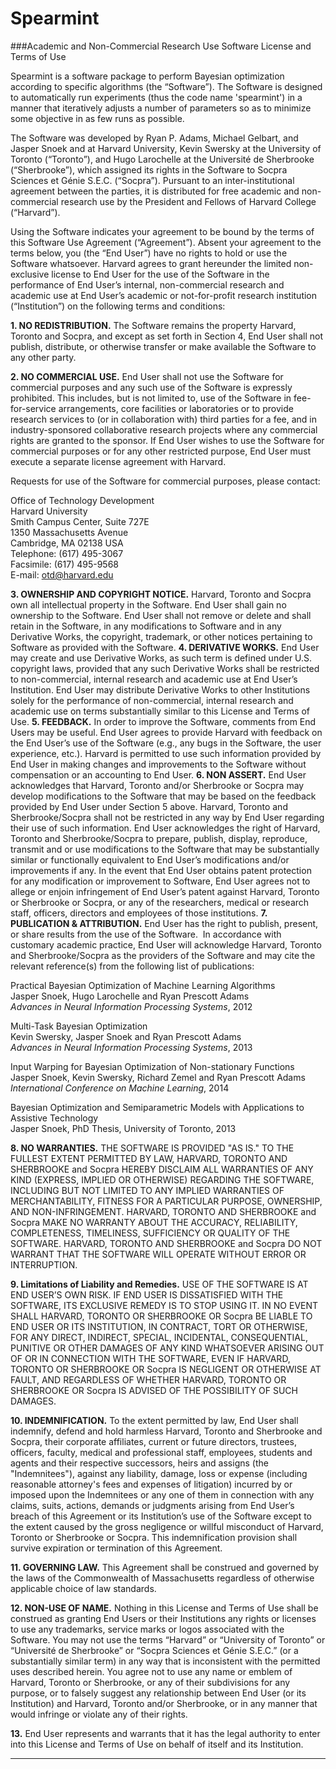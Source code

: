 Spearmint
=========

###Academic and Non-Commercial Research Use Software License and Terms of Use

Spearmint is a software package to perform Bayesian optimization according to specific algorithms (the “Software”).  The Software is designed to automatically run experiments (thus the code name 'spearmint') in a manner that iteratively adjusts a number of parameters so as to minimize some objective in as few runs as possible. 

The Software was developed by Ryan P. Adams, Michael Gelbart, and Jasper Snoek and at Harvard University, Kevin Swersky at the University of Toronto (“Toronto”), and Hugo Larochelle at the Université de Sherbrooke (“Sherbrooke”), which assigned its rights in the Software to Socpra Sciences et Génie S.E.C. (“Socpra”). Pursuant to an inter-institutional agreement between the parties, it is distributed for free academic and non-commercial research use by the President and Fellows of Harvard College (“Harvard”).

Using the Software indicates your agreement to be bound by the terms of this Software Use Agreement (“Agreement”). Absent your agreement to the terms below, you (the “End User”) have no rights to hold or use the Software whatsoever. 
Harvard agrees to grant hereunder the limited non-exclusive license to End User for the use of the Software in the performance of End User’s internal, non-commercial research and academic use at End User’s academic or not-for-profit research institution (“Institution”) on the following terms and conditions: 

**1.  NO REDISTRIBUTION.** The Software remains the property Harvard, Toronto and Socpra, and except as set forth in Section 4, End User shall not publish, distribute, or otherwise transfer or make available the Software to any other party.

**2. NO COMMERCIAL USE.** End User shall not use the Software for commercial purposes and any such use of the Software is expressly prohibited. This includes, but is not limited to, use of the Software in fee-for-service arrangements, core facilities or laboratories or to provide research services to (or in collaboration with) third parties for a fee, and in industry-sponsored collaborative research projects where any commercial rights are granted to the sponsor. If End User wishes to use the Software for commercial purposes or for any other restricted purpose, End User must execute a separate license agreement with Harvard.  

Requests for use of the Software for commercial purposes, please contact: 

Office of Technology Development  
Harvard University  
Smith Campus Center, Suite 727E  
1350 Massachusetts Avenue  
Cambridge, MA 02138 USA  
Telephone: (617) 495-3067  
Facsimile: (617) 495-9568  
E-mail: otd@harvard.edu  

**3. OWNERSHIP AND COPYRIGHT NOTICE.** Harvard, Toronto and Socpra own all intellectual property in the Software. End User shall gain no ownership to the Software. End User shall not remove or delete and shall retain in the Software, in any modifications to Software and in any Derivative Works, the copyright, trademark, or other notices pertaining to Software as provided with the Software.
**4. DERIVATIVE WORKS.** End User may create and use Derivative Works, as such term is defined under U.S. copyright laws, provided that any such Derivative Works shall be restricted to non-commercial, internal research and academic use at End User’s Institution. End User may distribute Derivative Works to other Institutions solely for the performance of non-commercial, internal research and academic use on terms substantially similar to this License and Terms of Use.
**5. FEEDBACK.** In order to improve the Software, comments from End Users may be useful. End User agrees to provide Harvard with feedback on the End User’s use of the Software (e.g., any bugs in the Software, the user experience, etc.).  Harvard is permitted to use such information provided by End User in making changes and improvements to the Software without compensation or an accounting to End User. 
**6. NON ASSERT.** End User acknowledges that Harvard, Toronto and/or Sherbrooke or Socpra may develop modifications to the Software that may be based on the feedback provided by End User under Section 5 above. Harvard, Toronto and Sherbrooke/Socpra shall not be restricted in any way by End User regarding their use of such information.  End User acknowledges the right of Harvard, Toronto and Sherbrooke/Socpra to prepare, publish, display, reproduce, transmit and or use modifications to the Software that may be substantially similar or functionally equivalent to End User’s modifications and/or improvements if any.  In the event that End User obtains patent protection for any modification or improvement to Software, End User agrees not to allege or enjoin infringement of End User’s patent against Harvard, Toronto or Sherbrooke or Socpra, or any of the researchers, medical or research staff, officers, directors and employees of those institutions.
**7. PUBLICATION & ATTRIBUTION.** End User has the right to publish, present, or share results from the use of the Software.  In accordance with customary academic practice, End User will acknowledge Harvard, Toronto and Sherbrooke/Socpra as the providers of the Software and may cite the relevant reference(s) from the following list of publications: 

Practical Bayesian Optimization of Machine Learning Algorithms  
Jasper Snoek, Hugo Larochelle and Ryan Prescott Adams  
*Advances in Neural Information Processing Systems*, 2012  

Multi-Task Bayesian Optimization  
Kevin Swersky, Jasper Snoek and Ryan Prescott Adams  
*Advances in Neural Information Processing Systems*, 2013  

Input Warping for Bayesian Optimization of Non-stationary Functions  
Jasper Snoek, Kevin Swersky, Richard Zemel and Ryan Prescott Adams  
*International Conference on Machine Learning*, 2014  

Bayesian Optimization and Semiparametric Models with Applications to Assistive Technology  
Jasper Snoek, PhD Thesis, University of Toronto, 2013  

**8.	NO WARRANTIES.** THE SOFTWARE IS PROVIDED "AS IS." TO THE FULLEST EXTENT PERMITTED BY LAW, HARVARD, TORONTO AND SHERBROOKE and Socpra HEREBY DISCLAIM ALL WARRANTIES OF ANY KIND (EXPRESS, IMPLIED OR OTHERWISE) REGARDING THE SOFTWARE, INCLUDING BUT NOT LIMITED TO ANY IMPLIED WARRANTIES OF MERCHANTABILITY, FITNESS FOR A PARTICULAR PURPOSE, OWNERSHIP, AND NON-INFRINGEMENT.  HARVARD, TORONTO AND SHERBROOKE and Socpra MAKE NO WARRANTY ABOUT THE ACCURACY, RELIABILITY, COMPLETENESS, TIMELINESS, SUFFICIENCY OR QUALITY OF THE SOFTWARE.  HARVARD, TORONTO AND SHERBROOKE and Socpra DO NOT WARRANT THAT THE SOFTWARE WILL OPERATE WITHOUT ERROR OR INTERRUPTION.

**9.	Limitations of Liability and Remedies.** USE OF THE SOFTWARE IS AT END USER’S OWN RISK. IF END USER IS DISSATISFIED WITH THE SOFTWARE, ITS EXCLUSIVE REMEDY IS TO STOP USING IT.  IN NO EVENT SHALL HARVARD, TORONTO OR SHERBROOKE OR Socpra BE LIABLE TO END USER OR ITS INSTITUTION, IN CONTRACT, TORT OR OTHERWISE, FOR ANY DIRECT, INDIRECT, SPECIAL, INCIDENTAL, CONSEQUENTIAL, PUNITIVE OR OTHER DAMAGES OF ANY KIND WHATSOEVER ARISING OUT OF OR IN CONNECTION WITH THE SOFTWARE, EVEN IF HARVARD, TORONTO OR SHERBROOKE OR Socpra IS NEGLIGENT OR OTHERWISE AT FAULT, AND REGARDLESS OF WHETHER HARVARD, TORONTO OR SHERBROOKE OR Socpra IS ADVISED OF THE POSSIBILITY OF SUCH DAMAGES.

**10. INDEMNIFICATION.** To the extent permitted by law, End User shall indemnify, defend and hold harmless Harvard, Toronto and Sherbrooke and Socpra, their corporate affiliates, current or future directors, trustees, officers, faculty, medical and professional staff, employees, students and agents and their respective successors, heirs and assigns (the "Indemnitees"), against any liability, damage, loss or expense (including reasonable attorney's fees and expenses of litigation) incurred by or imposed upon the Indemnitees or any one of them in connection with any claims, suits, actions, demands or judgments arising from End User’s breach of this Agreement or its Institution’s use of the Software except to the extent caused by the gross negligence or willful misconduct of Harvard, Toronto or Sherbrooke or Socpra. This indemnification provision shall survive expiration or termination of this Agreement.

**11. GOVERNING LAW.** This Agreement shall be construed and governed by the laws of the Commonwealth of Massachusetts regardless of otherwise applicable choice of law standards.

**12.	NON-USE OF NAME.**  Nothing in this License and Terms of Use shall be construed as granting End Users or their Institutions any rights or licenses to use any trademarks, service marks or logos associated with the Software.  You may not use the terms “Harvard” or “University of Toronto” or “Université de Sherbrooke” or “Socpra Sciences et Génie S.E.C.” (or a substantially similar term) in any way that is inconsistent with the permitted uses described herein. You agree not to use any name or emblem of Harvard, Toronto or Sherbrooke, or any of their subdivisions for any purpose, or to falsely suggest any relationship between End User (or its Institution) and Harvard, Toronto and/or Sherbrooke, or in any manner that would infringe or violate any of their rights.

**13.**	End User represents and warrants that it has the legal authority to enter into this License and Terms of Use on behalf of itself and its Institution.

***
